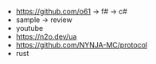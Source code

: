 

* https://github.com/o61 -> f# -> c#
* sample -> review
* youtube
* https://n2o.dev/ua
* https://github.com/NYNJA-MC/protocol
* rust

